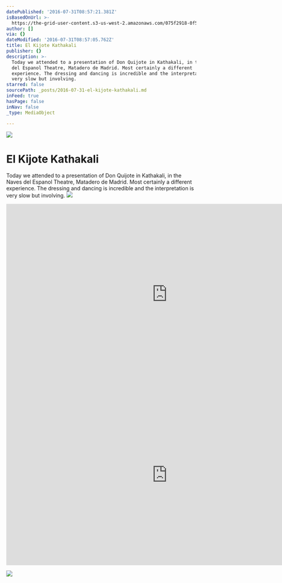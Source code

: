 ```yaml
---
datePublished: '2016-07-31T08:57:21.381Z'
isBasedOnUrl: >-
  https://the-grid-user-content.s3-us-west-2.amazonaws.com/075f2918-0f53-4a57-8eba-ebc83b651ef8.jpg
author: []
via: {}
dateModified: '2016-07-31T08:57:05.762Z'
title: El Kijote Kathakali
publisher: {}
description: >-
  Today we attended to a presentation of Don Quijote in Kathakali, in the Naves
  del Espanol Theatre, Matadero de Madrid. Most certainly a different
  experience. The dressing and dancing is incredible and the interpretation is
  very slow but involving.
starred: false
sourcePath: _posts/2016-07-31-el-kijote-kathakali.md
inFeed: true
hasPage: false
inNav: false
_type: MediaObject

---
```

![](https://the-grid-user-content.s3-us-west-2.amazonaws.com/075f2918-0f53-4a57-8eba-ebc83b651ef8.jpg)

# El Kijote Kathakali

Today we attended to a presentation of Don Quijote in Kathakali, in the Naves del Espanol Theatre, Matadero de Madrid. Most certainly a different experience. The dressing and dancing is incredible and the interpretation is very slow but involving.
![](https://s3-us-west-2.amazonaws.com/the-grid-img/p/845e5043a496d5b3d0b314a905f77cd28de2e43b.jpg)

<iframe src="https://cdn.embedly.com/widgets/media.html?src=https%3A%2F%2Fwww.youtube.com%2Fembed%2Faec5Xt4pUtE%3Ffeature%3Doembed&amp;url=http%3A%2F%2Fwww.youtube.com%2Fwatch%3Fv%3Daec5Xt4pUtE&amp;image=https%3A%2F%2Fi.ytimg.com%2Fvi%2Faec5Xt4pUtE%2Fhqdefault.jpg&amp;key=b7d04c9b404c499eba89ee7072e1c4f7&amp;type=text%2Fhtml&amp;schema=youtube" width="854" height="480" scrolling="no" frameborder="0" allowfullscreen="" style=""></iframe>

<iframe src="https://cdn.embedly.com/widgets/media.html?src=https%3A%2F%2Fwww.youtube.com%2Fembed%2F76V2-5HTDaQ%3Ffeature%3Doembed&amp;url=http%3A%2F%2Fwww.youtube.com%2Fwatch%3Fv%3D76V2-5HTDaQ&amp;image=https%3A%2F%2Fi.ytimg.com%2Fvi%2F76V2-5HTDaQ%2Fhqdefault.jpg&amp;key=b7d04c9b404c499eba89ee7072e1c4f7&amp;type=text%2Fhtml&amp;schema=youtube" width="854" height="480" scrolling="no" frameborder="0" allowfullscreen="" style=""></iframe>

![](https://the-grid-user-content.s3-us-west-2.amazonaws.com/c494ccad-feb1-439d-a52b-97eeace61b43.jpg)